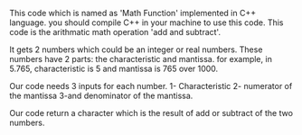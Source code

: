 This code which is named as 'Math Function' implemented in C++ language. you should compile C++ in your machine to use this code.
This code is the arithmatic math operation 'add and subtract'.

It gets 2 numbers which could be an integer or real numbers. These numbers have 2 parts: the characteristic and mantissa. for example, in 5.765, 
characteristic is 5 and mantissa is 765 over 1000.  

Our code needs 3 inputs for each number. 1- Characteristic 2- numerator of the mantissa 3-and denominator of the mantissa.  

Our code return a character which is the result of add or subtract of the two numbers.  

